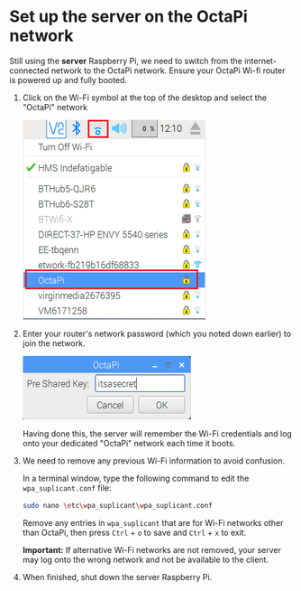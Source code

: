 # Set up the server on the OctaPi network

Still using the **server** Raspberry Pi, we need to switch from the internet-connected network to the OctaPi network. Ensure your OctaPi Wi-fi router is powered up and fully booted.

1. Click on the Wi-Fi symbol at the top of the desktop and select the "OctaPi" network

    ![Click on the Wifi symbol](images/click-wifi.png)

1. Enter your router's network password (which you noted down earlier) to join the network.

    ![Enter the password](images/type-password.png)

    Having done this, the server will remember the Wi-Fi credentials and log onto your dedicated "OctaPi" network each time it boots.

1. We need to remove any previous Wi-Fi information to avoid confusion.

    In a terminal window, type the following command to edit the `wpa_suplicant.conf` file:

    ```bash
    sudo nano \etc\wpa_suplicant\wpa_suplicant.conf
    ```

    Remove any entries in `wpa_suplicant` that are for Wi-Fi networks other than OctaPi, then press `Ctrl` + `o` to save and `Ctrl` + `x` to exit.

    **Important:** If alternative Wi-Fi networks are not removed, your server may log onto the wrong network and not be available to the client.

1. When finished, shut down the server Raspberry Pi.
